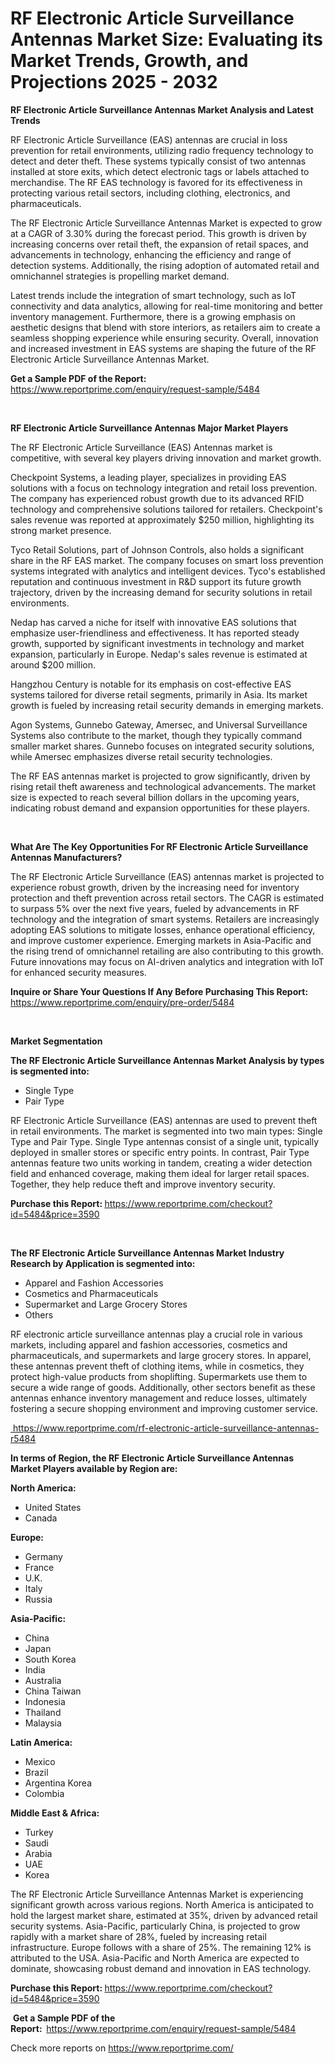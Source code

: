 <p><h1>RF Electronic Article Surveillance Antennas Market Size: Evaluating its Market Trends, Growth, and Projections 2025 - 2032</h1></p><p><strong>RF Electronic Article Surveillance Antennas Market Analysis and Latest Trends</strong></p>
<p><p>RF Electronic Article Surveillance (EAS) antennas are crucial in loss prevention for retail environments, utilizing radio frequency technology to detect and deter theft. These systems typically consist of two antennas installed at store exits, which detect electronic tags or labels attached to merchandise. The RF EAS technology is favored for its effectiveness in protecting various retail sectors, including clothing, electronics, and pharmaceuticals.</p><p>The RF Electronic Article Surveillance Antennas Market is expected to grow at a CAGR of 3.30% during the forecast period. This growth is driven by increasing concerns over retail theft, the expansion of retail spaces, and advancements in technology, enhancing the efficiency and range of detection systems. Additionally, the rising adoption of automated retail and omnichannel strategies is propelling market demand. </p><p>Latest trends include the integration of smart technology, such as IoT connectivity and data analytics, allowing for real-time monitoring and better inventory management. Furthermore, there is a growing emphasis on aesthetic designs that blend with store interiors, as retailers aim to create a seamless shopping experience while ensuring security. Overall, innovation and increased investment in EAS systems are shaping the future of the RF Electronic Article Surveillance Antennas Market.</p></p>
<p><strong>Get a Sample PDF of the Report:&nbsp;</strong> <a href="https://www.reportprime.com/enquiry/request-sample/5484?utm_campaign=3087&utm_medium=2&utm_source=Github&utm_content=ia&utm_term=19032025&utm_id=rf-electronic-article-surveillance-antennas">https://www.reportprime.com/enquiry/request-sample/5484</a></p>
<p>&nbsp;</p>
<p><strong>RF Electronic Article Surveillance Antennas Major Market Players</strong></p>
<p><p>The RF Electronic Article Surveillance (EAS) Antennas market is competitive, with several key players driving innovation and market growth. </p><p>Checkpoint Systems, a leading player, specializes in providing EAS solutions with a focus on technology integration and retail loss prevention. The company has experienced robust growth due to its advanced RFID technology and comprehensive solutions tailored for retailers. Checkpoint's sales revenue was reported at approximately $250 million, highlighting its strong market presence.</p><p>Tyco Retail Solutions, part of Johnson Controls, also holds a significant share in the RF EAS market. The company focuses on smart loss prevention systems integrated with analytics and intelligent devices. Tyco's established reputation and continuous investment in R&D support its future growth trajectory, driven by the increasing demand for security solutions in retail environments.</p><p>Nedap has carved a niche for itself with innovative EAS solutions that emphasize user-friendliness and effectiveness. It has reported steady growth, supported by significant investments in technology and market expansion, particularly in Europe. Nedap's sales revenue is estimated at around $200 million.</p><p>Hangzhou Century is notable for its emphasis on cost-effective EAS systems tailored for diverse retail segments, primarily in Asia. Its market growth is fueled by increasing retail security demands in emerging markets. </p><p>Agon Systems, Gunnebo Gateway, Amersec, and Universal Surveillance Systems also contribute to the market, though they typically command smaller market shares. Gunnebo focuses on integrated security solutions, while Amersec emphasizes diverse retail security technologies.</p><p>The RF EAS antennas market is projected to grow significantly, driven by rising retail theft awareness and technological advancements. The market size is expected to reach several billion dollars in the upcoming years, indicating robust demand and expansion opportunities for these players.</p></p>
<p>&nbsp;</p>
<p><strong>What Are The Key Opportunities For RF Electronic Article Surveillance Antennas Manufacturers?</strong></p>
<p><p>The RF Electronic Article Surveillance (EAS) antennas market is projected to experience robust growth, driven by the increasing need for inventory protection and theft prevention across retail sectors. The CAGR is estimated to surpass 5% over the next five years, fueled by advancements in RF technology and the integration of smart systems. Retailers are increasingly adopting EAS solutions to mitigate losses, enhance operational efficiency, and improve customer experience. Emerging markets in Asia-Pacific and the rising trend of omnichannel retailing are also contributing to this growth. Future innovations may focus on AI-driven analytics and integration with IoT for enhanced security measures.</p></p>
<p><strong>Inquire or Share Your Questions If Any Before Purchasing This Report:</strong> <a href="https://www.reportprime.com/enquiry/pre-order/5484?utm_campaign=3087&utm_medium=2&utm_source=Github&utm_content=ia&utm_term=19032025&utm_id=rf-electronic-article-surveillance-antennas">https://www.reportprime.com/enquiry/pre-order/5484</a></p>
<p>&nbsp;</p>
<p><strong>Market Segmentation</strong></p>
<p><strong>The RF Electronic Article Surveillance Antennas Market Analysis by types is segmented into:</strong></p>
<p><ul><li>Single Type</li><li>Pair Type</li></ul></p>
<p><p>RF Electronic Article Surveillance (EAS) antennas are used to prevent theft in retail environments. The market is segmented into two main types: Single Type and Pair Type. Single Type antennas consist of a single unit, typically deployed in smaller stores or specific entry points. In contrast, Pair Type antennas feature two units working in tandem, creating a wider detection field and enhanced coverage, making them ideal for larger retail spaces. Together, they help reduce theft and improve inventory security.</p></p>
<p><strong>Purchase this Report:&nbsp;</strong><a href="https://www.reportprime.com/checkout?id=5484&price=3590&utm_campaign=3087&utm_medium=2&utm_source=Github&utm_content=ia&utm_term=19032025&utm_id=rf-electronic-article-surveillance-antennas">https://www.reportprime.com/checkout?id=5484&price=3590</a></p>
<p>&nbsp;</p>
<p><strong>The RF Electronic Article Surveillance Antennas Market Industry Research by Application is segmented into:</strong></p>
<p><ul><li>Apparel and Fashion Accessories</li><li>Cosmetics and Pharmaceuticals</li><li>Supermarket and Large Grocery Stores</li><li>Others</li></ul></p>
<p><p>RF electronic article surveillance antennas play a crucial role in various markets, including apparel and fashion accessories, cosmetics and pharmaceuticals, and supermarkets and large grocery stores. In apparel, these antennas prevent theft of clothing items, while in cosmetics, they protect high-value products from shoplifting. Supermarkets use them to secure a wide range of goods. Additionally, other sectors benefit as these antennas enhance inventory management and reduce losses, ultimately fostering a secure shopping environment and improving customer service.</p></p>
<p><a href="https://www.reportprime.com/rf-electronic-article-surveillance-antennas-r5484?utm_campaign=3087&utm_medium=2&utm_source=Github&utm_content=ia&utm_term=19032025&utm_id=rf-electronic-article-surveillance-antennas">&nbsp;https://www.reportprime.com/rf-electronic-article-surveillance-antennas-r5484</a></p>
<p><strong>In terms of Region, the RF Electronic Article Surveillance Antennas Market Players available by Region are:</strong></p>
<p>
    <p> <strong> North America: </strong>
        <ul>
            <li>United States</li>
            <li>Canada</li>
        </ul>
        </p> 
    <p> <strong> Europe: </strong>
        <ul>
            <li>Germany</li>
            <li>France</li>
            <li>U.K.</li>
            <li>Italy</li>
            <li>Russia</li>
        </ul>
        </p> 
    <p> <strong> Asia-Pacific: </strong>
        <ul>
            <li>China</li>
            <li>Japan</li>
            <li>South Korea</li>
            <li>India</li>
            <li>Australia</li>
            <li>China Taiwan</li>
            <li>Indonesia</li>
            <li>Thailand</li>
            <li>Malaysia</li>
        </ul>
        </p> 
    <p> <strong> Latin America: </strong>
        <ul>
            <li>Mexico</li>
            <li>Brazil</li>
            <li>Argentina Korea</li>
            <li>Colombia</li>
        </ul>
        </p> 
    <p> <strong> Middle East & Africa: </strong>
        <ul>
            <li>Turkey</li>
            <li>Saudi</li>
            <li>Arabia</li>
            <li>UAE</li>
            <li>Korea</li>
        </ul>
    </p>
    </p>
<p><p>The RF Electronic Article Surveillance Antennas Market is experiencing significant growth across various regions. North America is anticipated to hold the largest market share, estimated at 35%, driven by advanced retail security systems. Asia-Pacific, particularly China, is projected to grow rapidly with a market share of 28%, fueled by increasing retail infrastructure. Europe follows with a share of 25%. The remaining 12% is attributed to the USA. Asia-Pacific and North America are expected to dominate, showcasing robust demand and innovation in EAS technology.</p></p>
<p><strong>Purchase this Report: </strong><a href="https://www.reportprime.com/checkout?id=5484&price=3590&utm_campaign=3087&utm_medium=2&utm_source=Github&utm_content=ia&utm_term=19032025&utm_id=rf-electronic-article-surveillance-antennas">https://www.reportprime.com/checkout?id=5484&price=3590</a></p>
<p>&nbsp;<strong>Get a Sample PDF of the Report:&nbsp;&nbsp;</strong><a href="https://www.reportprime.com/enquiry/request-sample/5484?utm_campaign=3087&utm_medium=2&utm_source=Github&utm_content=ia&utm_term=19032025&utm_id=rf-electronic-article-surveillance-antennas">https://www.reportprime.com/enquiry/request-sample/5484</a></p>
<p><strong></strong></p>
<p>Check more reports on <a href="https://www.reportprime.com/?utm_campaign=3087&utm_medium=2&utm_source=Github&utm_content=ia&utm_term=19032025&utm_id=rf-electronic-article-surveillance-antennas">https://www.reportprime.com/</a></p>